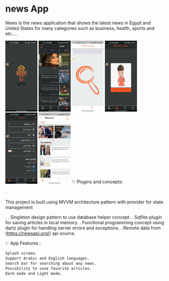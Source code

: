 
# news App
News is the news application that shows the latest news in Egypt and United States for many categories such as business, health, sports and etc....

<img src="NewsScreenShot/splash.jpeg" width="20%"></img>
<img src="NewsScreenShot/home.jpeg" width="20%"></img>
<img src="NewsScreenShot/search.jpeg" width="20%"></img>
<img src="NewsScreenShot/save.jpeg" width="20%"></img>
<img src="NewsScreenShot/seetings.jpeg" width="20%"></img>
<img src="NewsScreenShot/homeEn.jpeg" width="20%"></img>
✨ Plugins and concepts:

  . <P> This project is built using MVVM architecture pattern with provider for state management</P>.
   . Singleton design pattern to use database helper concept.
   . Sqflite plugin for saving articles in local memory.
   . Functional programming concept using dartz plugin for handling server errors and exceptions.
       . Remote data from (https://newsapi.org/) api source.

✨ App Features :

    Splash screen.
    Support Arabic and English languages.
    Search bar for searching about any news.
    Possibility to save favorite articles.
    Dark mode and Light mode.
